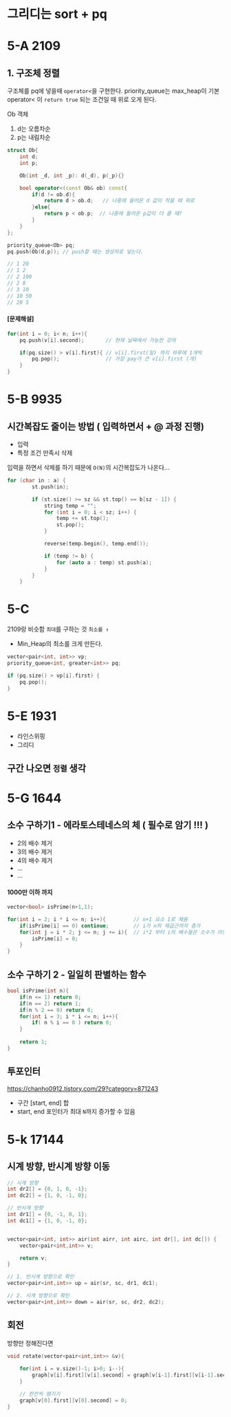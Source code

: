# 그리디는 sort + pq

# 5-A 2109

## 1. 구조체 정렬 
구조체를 pq에 넣을때 `operator<`을 구현한다.
priority_queue는 max_heap이 기본
operator< 이 `return true` 되는 조건일 때 위로 오게 된다.

Ob 객체
1. d는 오름차순
2. p는 내림차순

``` cpp
struct Ob{
    int d;
    int p;

    Ob(int _d, int _p): d(_d), p(_p){}

    bool operator<(const Ob& ob) const{
        if(d != ob.d){
            return d > ob.d;   // 나중에 들어온 d 값이 작을 때 위로 
        }else{
            return p < ob.p;  // 나중에 들어온 p값이 더 클 때?
        }
    }
};

priority_queue<Ob> pq;
pq.push(Ob(d,p)); // push할 때는 생성자로 넣는다.

// 1 20
// 1 2
// 2 100
// 2 8
// 3 10
// 10 50
// 20 5
```
#### [문제해설]
```cpp
for(int i = 0; i< n; i++){ 
    pq.push(v[i].second);       // 현재 날짜에서 가능한 강의

    if(pq.size() > v[i].first){ // v[i].first(일) 까지 하루에 1개씩
        pq.pop();               // 가장 pay가 큰 v[i].first (개)
    }
}
```

# 5-B 9935

## 시간복잡도 줄이는 방법 ( 입력하면서 + @ 과정 진행)
* 입력
* 특정 조건 만족시 삭제

입력을 하면서 삭제를 하기 때문에 `O(N)`의 시간복잡도가 나온다...
```cpp 
for (char in : a) { 
        st.push(in);

        if (st.size() >= sz && st.top() == b[sz - 1]) {
            string temp = "";
            for (int i = 0; i < sz; i++) {
                temp += st.top();
                st.pop();
            }

            reverse(temp.begin(), temp.end());

            if (temp != b) {
                for (auto a : temp) st.push(a);
            }
        }
    }

```

# 5-C

2109랑 비슷함
`최대`를 구하는 것 `최소를 ↑` 
* Min_Heap의 최소를 크게 만든다.

``` cpp
vector<pair<int, int>> vp;
priority_queue<int, greater<int>> pq; 

if (pq.size() > vp[i].first) {
    pq.pop();
}

```

# 5-E 1931
* 라인스위핑
* 그리디

## 구간 나오면 `정렬` 생각 

# 5-G 1644

## 소수 구하기1 - 에라토스테네스의 체 ( 필수로 암기 !!! )
* 2의 배수 제거
* 3의 배수 제거
* 4의 배수 제거 
* ...
* ...

#### 1000만 이하 까지
```cpp
vector<bool> isPrime(n+1,1);

for(int i = 2; i * i <= n; i++){         // n+1 요소 1로 채움
    if(isPrime[i] == 0) continue;        // i가 n의 제곱근까지 증가
    for(int j = i * 2; j <= n; j += i){  // i*2 부터 i의 배수들은 소수가 아님
        isPrime[i] = 0;
    }
}
```

## 소수 구하기 2 - 일일히 판별하는 함수
``` cpp
bool isPrime(int n){
    if(n <= 1) return 0;
    if(n == 2) return 1;
    if(n % 2 == 0) return 0;
    for(int i = 3; i * i <= n; i++){
        if( n % i == 0 ) return 0;
    }
    
    return 1;
}
```

## 투포인터
https://chanho0912.tistory.com/29?category=871243

* 구간 [start, end] 합 
* start, end 포인터가 최대 `N`까지 증가할 수 있음


# 5-k 17144

## 시계 방향, 반시계 방향 이동 

``` cpp
// 시계 방향
int dr2[] = {0, 1, 0, -1};
int dc2[] = {1, 0, -1, 0};

// 반시계 방향
int dr1[] = {0, -1, 0, 1};
int dc1[] = {1, 0, -1, 0};


vector<pair<int, int>> air(int airr, int airc, int dr[], int dc[]) {
    vector<pair<int,int>> v;

    return v;
}

// 1. 반시계 방향으로 확인 
vector<pair<int,int>> up = air(sr, sc, dr1, dc1);

// 2. 시계 방향으로 확인 
vector<pair<int,int>> down = air(sr, sc, dr2, dc2);

```

## 회전
방향만 정해진다면 

``` cpp
void rotate(vector<pair<int,int>> &v){ 
    
    for(int i = v.size()-1; i>0; i--){
        graph[v[i].first][v[i].second] = graph[v[i-1].first][v[i-1].second];
    }

    // 한칸씩 땡기기
    graph[v[0].first][v[0].second] = 0; 
}
```
